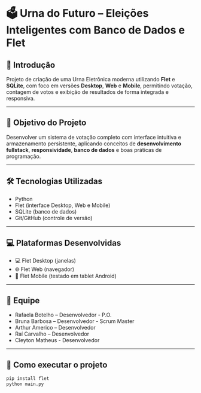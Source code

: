 # 🗳️ Urna do Futuro – Eleições Inteligentes com Banco de Dados e Flet

## 📘 Introdução

Projeto de criação de uma Urna Eletrônica moderna utilizando **Flet** e **SQLite**, com foco em versões **Desktop**, **Web** e **Mobile**, permitindo votação, contagem de votos e exibição de resultados de forma integrada e responsiva.

---

## 🎯 Objetivo do Projeto
Desenvolver um sistema de votação completo com interface intuitiva e armazenamento persistente, aplicando conceitos de **desenvolvimento fullstack**, **responsividade**, **banco de dados** e boas práticas de programação.

---

## 🛠️ Tecnologias Utilizadas
- Python
- Flet (interface Desktop, Web e Mobile)
- SQLite (banco de dados)
- Git/GitHub (controle de versão)

---

## 💻 Plataformas Desenvolvidas
- 💻 Flet Desktop (janelas)
- 🌐 Flet Web (navegador)
- 📱 Flet Mobile (testado em tablet Android)

---

## 👥 Equipe
- Rafaela Botelho – Desenvolvedor - P.O.
- Bruna Barbosa – Desenvolvedor - Scrum Master
- Arthur Americo – Desenvolvedor
- Raí Carvalho – Desenvolvedor
- Cleyton Matheus - Desenvolvedor

---

## 📂 Como executar o projeto

```bash
pip install flet
python main.py
